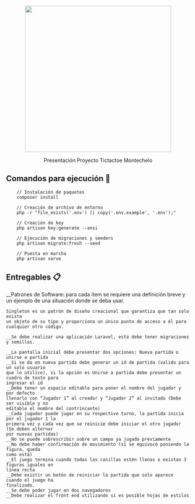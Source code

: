 <p align="center"><a href="https://laravel.com" target="_blank">
<img src="https://raw.githubusercontent.com/laravel/art/master/logo-lockup/5%20SVG/2%20CMYK/1%20Full%20Color/laravel-logolockup-cmyk-red.svg" width="400"></a></p>
<p align="center">
    Presentación Proyecto Tictactoe Montechelo
</p>

## Comandos para ejecución 🔧

```
    // Instalación de paquetes
    composer install
    
    // Creación de archivo de entorno
    php -r "file_exists('.env') || copy('.env.example', '.env');"
    
    // Creación de key
    php artisan key:generate --ansi
    
    // Ejecución de migraciones y seeders
    php artisan migrate:fresh --seed
    
    // Puesta en marcha
    php artisan serve
```

## Entregables 📋

__Patrones de Software: para cada ítem se requiere una definición breve y un
ejemplo de una situación donde se deba usar.


```
Singleton es un patrón de diseño creacional que garantiza que tan solo exista 
un objeto de su tipo y proporciona un único punto de acceso a él para cualquier otro código.
```

```
__Se debe realizar una aplicación Laravel, esta debe tener migraciones y semillas.

__La pantalla inicial debe presentar dos opciones: Nueva partida o unirse a partida
__Si se da en nueva partida debe generar un id de partida (valido para un solo usuario
que lo utilice), si la opción es Unirse a partida debe presentar un cuadro de texto para
ingresar el id
__Debe tener un espacio editable para poner el nombre del jugador y por defecto
llenarlo con “Jugador 1” al creador y “Jugador 2” al invitado (Debe ser visible y no
editable el nombre del contrincante)
__Cada jugador puede jugar en su respectivo turno, la partida inicia por el jugador 1 la
primera vez y cada vez que se reinicie debe iniciar el otro jugador (Se deben alternar
por nuevas partidas)
__No se puede sobrescribir sobre un campo ya jugado previamente
__No debe haber confirmación de movimiento (si se equivocó poniendo la figura, queda
como está)
__El juego termina cuando todas las casillas estén llenas o existan 3 figuras iguales en
línea recta
__Debe existir un botón de reiniciar la partida que solo aparece cuando el juego ha
finalizado.
__Se debe poder jugar en dos navegadores
__Debe realizar el front end utilizando si es posible hojas de estilos
